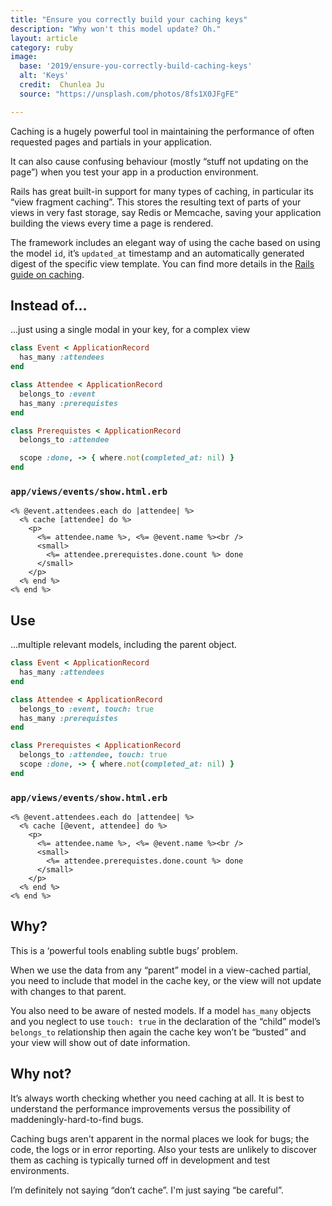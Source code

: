 ```yaml
---
title: "Ensure you correctly build your caching keys"
description: "Why won't this model update? Oh."
layout: article
category: ruby
image:
  base: '2019/ensure-you-correctly-build-caching-keys'
  alt: 'Keys'
  credit:  Chunlea Ju
  source: "https://unsplash.com/photos/8fs1X0JFgFE"

---
```


Caching is a hugely powerful tool in maintaining the performance of often requested pages and partials in your application.

It can also cause confusing behaviour (mostly “stuff not updating on the page”) when you test your app in a production environment.

Rails has great built-in support for many types of caching, in particular its “view fragment caching”. This stores the resulting text of parts of your views in very fast storage, say Redis or Memcache, saving your application building the views every time a page is rendered.

The framework includes an elegant way of using the cache based on using the model `id`, it’s `updated_at` timestamp and an automatically generated digest of the specific view template. You can find more details in the [Rails guide on caching](https://guides.rubyonrails.org/caching_with_rails.html#fragment-caching).


## Instead of...

...just using a single modal in your key, for a complex view

```ruby
class Event < ApplicationRecord
  has_many :attendees
end

class Attendee < ApplicationRecord
  belongs_to :event
  has_many :prerequistes
end

class Prerequistes < ApplicationRecord
  belongs_to :attendee

  scope :done, -> { where.not(completed_at: nil) }
end
```


### `app/views/events/show.html.erb`

```erb
<% @event.attendees.each do |attendee| %>
  <% cache [attendee] do %>
    <p>
      <%= attendee.name %>, <%= @event.name %><br />
      <small>
        <%= attendee.prerequistes.done.count %> done
      </small>
    </p>
  <% end %>
<% end %>
```


## Use

...multiple relevant models, including the parent object.

```ruby
class Event < ApplicationRecord
  has_many :attendees
end

class Attendee < ApplicationRecord
  belongs_to :event, touch: true
  has_many :prerequistes
end

class Prerequistes < ApplicationRecord
  belongs_to :attendee, touch: true
  scope :done, -> { where.not(completed_at: nil) }
end
```

### `app/views/events/show.html.erb`

```erb
<% @event.attendees.each do |attendee| %>
  <% cache [@event, attendee] do %>
    <p>
      <%= attendee.name %>, <%= @event.name %><br />
      <small>
        <%= attendee.prerequistes.done.count %> done
      </small>
    </p>
  <% end %>
<% end %>
```


## Why?

This is a ‘powerful tools enabling subtle bugs’ problem.

When we use the data from any “parent” model in a view-cached partial, you need to include that model in the cache key, or the view will not update with changes to that parent.

You also need to be aware of nested models. If a model `has_many` objects and you neglect to use `touch: true` in the declaration of the “child” model’s `belongs_to` relationship then again the cache key won’t be “busted” and your view will show out of date information.


## Why not?

It’s always worth checking whether you need caching at all. It is best to understand the performance improvements versus the possibility of maddeningly-hard-to-find bugs.

Caching bugs aren't apparent in the normal places we look for bugs; the code, the logs or in error reporting. Also your tests are unlikely to discover them as caching is typically turned off in development and test environments.

I’m definitely not saying “don’t cache”. I'm just saying “be careful”.
